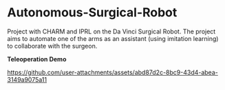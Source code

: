 # Autonomous-Surgical-Robot
Project with CHARM and IPRL on the Da Vinci Surgical Robot. The project aims to automate one of the arms as an assistant (using imitation learning) to collaborate with the surgeon.

**Teleoperation Demo**


https://github.com/user-attachments/assets/abd87d2c-8bc9-43d4-abea-3149a9075a11

